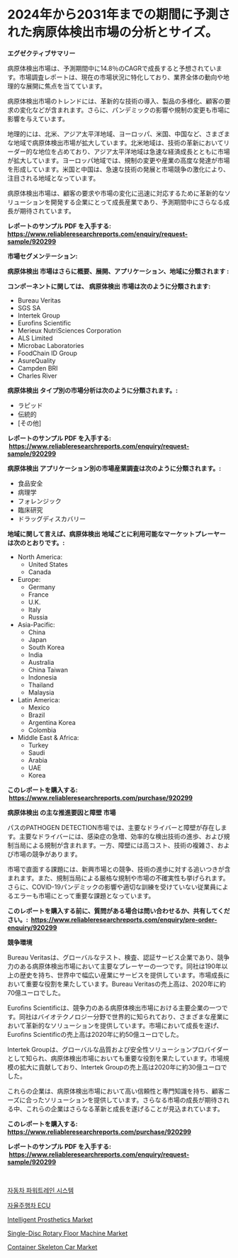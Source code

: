 <p><h1>2024年から2031年までの期間に予測された病原体検出市場の分析とサイズ。</h1></p><p><strong>エグゼクティブサマリー</strong></p>
<p><p>病原体検出市場は、予測期間中に14.8％のCAGRで成長すると予想されています。市場調査レポートは、現在の市場状況に特化しており、業界全体の動向や地理的な展開に焦点を当てています。</p><p>病原体検出市場のトレンドには、革新的な技術の導入、製品の多様化、顧客の要求の変化などが含まれます。さらに、パンデミックの影響や規制の変更も市場に影響を与えています。</p><p>地理的には、北米、アジア太平洋地域、ヨーロッパ、米国、中国など、さまざまな地域で病原体検出市場が拡大しています。北米地域は、技術の革新においてリーダー的な地位を占めており、アジア太平洋地域は急速な経済成長とともに市場が拡大しています。ヨーロッパ地域では、規制の変更や産業の高度な発達が市場を形成しています。米国と中国は、急速な技術の発展と市場競争の激化により、注目される地域となっています。</p><p>病原体検出市場は、顧客の要求や市場の変化に迅速に対応するために革新的なソリューションを開発する企業にとって成長産業であり、予測期間中にさらなる成長が期待されています。</p></p>
<p><strong>レポートのサンプル PDF を入手する: <a href="https://www.reliableresearchreports.com/enquiry/request-sample/920299">https://www.reliableresearchreports.com/enquiry/request-sample/920299</a></strong></p>
<p><strong>市場セグメンテーション:</strong></p>
<p><strong> 病原体検出 市場はさらに概要、展開、アプリケーション、地域に分類されます :</strong></p>
<p><strong>コンポーネントに関しては、 病原体検出 市場は次のように分類されます: &nbsp;</strong></p>
<p><ul><li>Bureau Veritas</li><li>SGS SA</li><li>Intertek Group</li><li>Eurofins Scientific</li><li>Merieux NutriSciences Corporation</li><li>ALS Limited</li><li>Microbac Laboratories</li><li>FoodChain ID Group</li><li>AsureQuality</li><li>Campden BRI</li><li>Charles River</li></ul></p>
<p><strong> 病原体検出 タイプ別の市場分析は次のように分類されます。:</strong></p>
<p><ul><li>ラピッド</li><li>伝統的</li><li>[その他]</li></ul></p>
<p><strong>レポートのサンプル PDF を入手する: &nbsp;<a href="https://www.reliableresearchreports.com/enquiry/request-sample/920299">https://www.reliableresearchreports.com/enquiry/request-sample/920299</a></strong></p>
<p><strong> 病原体検出 アプリケーション別の市場産業調査は次のように分類されます。:</strong></p>
<p><ul><li>食品安全</li><li>病理学</li><li>フォレンジック</li><li>臨床研究</li><li>ドラッグディスカバリー</li></ul></p>
<p><strong>地域に関して言えば、病原体検出 地域ごとに利用可能なマーケットプレーヤーは次のとおりです。:</strong></p>
<p><ul>
    <li>
        North America:
        <ul>
            <li>United States</li>
            <li>Canada</li>
        </ul>
    </li>
    <li>
        Europe:
        <ul>
            <li>Germany</li>
            <li>France</li>
            <li>U.K.</li>
            <li>Italy</li>
            <li>Russia</li>
        </ul>
    </li>
    <li>
        Asia-Pacific:
        <ul>
            <li>China</li>
            <li>Japan</li>
            <li>South Korea</li>
            <li>India</li>
            <li>Australia</li>
            <li>China Taiwan</li>
            <li>Indonesia</li>
            <li>Thailand</li>
            <li>Malaysia</li>
        </ul>
    </li>
    <li>
        Latin America:
        <ul>
            <li>Mexico</li>
            <li>Brazil</li>
            <li>Argentina Korea</li>
            <li>Colombia</li>
        </ul>
    </li>
    <li>
        Middle East & Africa:
        <ul>
            <li>Turkey</li>
            <li>Saudi</li>
            <li>Arabia</li>
            <li>UAE</li>
            <li>Korea</li>
        </ul>
    </li>
    </ul></p>
<p><strong>このレポートを購入する: &nbsp;<a href="https://www.reliableresearchreports.com/purchase/920299">https://www.reliableresearchreports.com/purchase/920299</a></strong></p>
<p><strong>病原体検出 の主な推進要因と障壁 市場</strong></p>
<p><p>パスのPATHOGEN DETECTION市場では、主要なドライバーと障壁が存在します。主要なドライバーには、感染症の急増、効率的な検出技術の進歩、および規制当局による規制が含まれます。一方、障壁には高コスト、技術の複雑さ、および市場の競争があります。</p><p>市場で直面する課題には、新興市場との競争、技術の進歩に対する追いつきが含まれます。また、規制当局による厳格な規制や市場の不確実性も挙げられます。さらに、COVID-19パンデミックの影響や適切な訓練を受けていない従業員によるエラーも市場にとって重要な課題となっています。</p></p>
<p><strong>このレポートを購入する前に、質問がある場合は問い合わせるか、共有してください。:&nbsp; <a href="https://www.reliableresearchreports.com/enquiry/pre-order-enquiry/920299">https://www.reliableresearchreports.com/enquiry/pre-order-enquiry/920299</a></strong></p>
<p><strong>競争環境</strong></p>
<p><p>Bureau Veritasは、グローバルなテスト、検査、認証サービス企業であり、競争力のある病原体検出市場において主要なプレーヤーの一つです。同社は190年以上の歴史を持ち、世界中で幅広い産業にサービスを提供しています。市場成長において重要な役割を果たしています。Bureau Veritasの売上高は、2020年に約70億ユーロでした。</p><p>Eurofins Scientificは、競争力のある病原体検出市場における主要企業の一つです。同社はバイオテクノロジー分野で世界的に知られており、さまざまな産業において革新的なソリューションを提供しています。市場において成長を遂げ、Eurofins Scientificの売上高は2020年に約50億ユーロでした。</p><p>Intertek Groupは、グローバルな品質および安全性ソリューションプロバイダーとして知られ、病原体検出市場においても重要な役割を果たしています。市場規模の拡大に貢献しており、Intertek Groupの売上高は2020年に約30億ユーロでした。</p><p>これらの企業は、病原体検出市場において高い信頼性と専門知識を持ち、顧客ニーズに合ったソリューションを提供しています。さらなる市場の成長が期待される中、これらの企業はさらなる革新と成長を遂げることが見込まれています。</p></p>
<p><strong>このレポートを購入する: &nbsp; <a href="https://www.reliableresearchreports.com/purchase/920299">https://www.reliableresearchreports.com/purchase/920299</a></strong></p>
<p><strong>レポートのサンプル PDF を入手する: &nbsp;<a href="https://www.reliableresearchreports.com/enquiry/request-sample/920299">https://www.reliableresearchreports.com/enquiry/request-sample/920299</a></strong><strong></strong></p>
<p>&nbsp;</p>
<p><p><a href="https://github.com/sougarounis/Market-Research-Report-List-2/blob/main/3670321183096.md">자동차 파워트레인 시스템</a></p><p><a href="https://github.com/vs2869dizt0/Market-Research-Report-List-1/blob/main/6415768183097.md">자율주행차 ECU</a></p><p><a href="https://issuu.com/reportprime-2/docs/intelligent-prosthetics-market-size-2030.pptx">Intelligent Prosthetics Market</a></p><p><a href="https://issuu.com/reportprime-2/docs/single-disc-rotary-floor-machine-market-size-2030.">Single-Disc Rotary Floor Machine Market</a></p><p><a href="https://github.com/singletonthaxterkelliehr2df/Market-Research-Report-List-1/blob/main/container-skeleton-car-market.md">Container Skeleton Car Market</a></p></p>